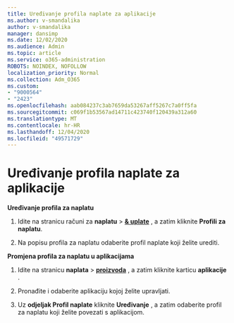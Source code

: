 ```yaml
---
title: Uređivanje profila naplate za aplikacije
ms.author: v-smandalika
author: v-smandalika
manager: dansimp
ms.date: 12/02/2020
ms.audience: Admin
ms.topic: article
ms.service: o365-administration
ROBOTS: NOINDEX, NOFOLLOW
localization_priority: Normal
ms.collection: Adm_O365
ms.custom:
- "9000564"
- "2423"
ms.openlocfilehash: aab084237c3ab7659da53267aff5267c7a0ff5fa
ms.sourcegitcommit: c069f1b53567ad14711c423740f120439a312a60
ms.translationtype: MT
ms.contentlocale: hr-HR
ms.lasthandoff: 12/04/2020
ms.locfileid: "49571729"
---
```

# <a name="edit-billing-profile-for-apps"></a>Uređivanje profila naplate za aplikacije

**Uređivanje profila za naplatu**

1. Idite na stranicu računi za **naplatu**  >  **[& uplate](https://go.microsoft.com/fwlink/p/?linkid=848039)** , a zatim kliknite **Profili za naplatu**.

2. Na popisu profila za naplatu odaberite profil naplate koji želite urediti.

**Promjena profila za naplatu u aplikacijama**

1. Idite na stranicu **naplata**  >  **[proizvoda](https://go.microsoft.com/fwlink/p/?linkid=842054)** , a zatim kliknite karticu **aplikacije** .

2. Pronađite i odaberite aplikaciju kojoj želite upravljati.  

3. Uz **odjeljak Profil naplate** kliknite **Uređivanje** , a zatim odaberite profil za naplatu koji želite povezati s aplikacijom.